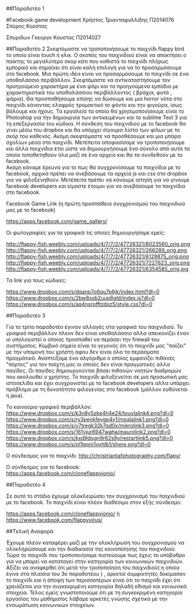 ##Παραδοτέο 1

#Facebook game development
Χρήστος Τριανταφυλλίδης
Π2014076
Σπύρος Κούστας

Σπυριδων Γκεοργκ Κουστας
Π2014027

##Παραδοτέο 2
Σκεφτόμαστε να τροποποιήσουμε το παιχνίδι flappy bird  το οποίο είναι touch ή κλικ. Ο σκοπός του παιχνιδιού είναι να αποκτήσει ο παίκτης το μεγαλύτερο σκορ κάτι που καθιστά το παιχνίδι πλήρως εμπορικό και σημαίνει ότι είναι καλή επιλογή για να τo προσαρμόσουμε στο facebook.
Mια πρώτη ιδέα είναι να προσαρμόσουμε το παιχνίδι σε ένα υποθαλάσσιο περιβάλλον. Σκεφτόμαστε  να αντικαταστήσουμε τον προηγούμενο χαρακτήρα με ένα ψάρι και τα προηγούμενα εμπόδια με χαρακτηριστικά του υποθαλάσσιου περιβάλλοντος ( βράχια, φυτά , ψάρια). 
Θα προσπαθήσουμε επίσης να δώσουμε και μια horror νότα στο παιχνίδι κάνοντας ελαφρός τρομακτικό το φόντο και την φιγούρα, ίσως βάλουμε και ήχους.
Τα εργαλεία τα οποία θα χρησιμοποιήσουμε είναι το Photoshop για την δημιουργία των αντικειμένων και το sublime Text 3 για τη επεξεργασία του κώδικα. 
Η σύνδεση του παιχνιδιού  με το facebook θα γίνει μέσω του dropbox και θα υπάρχει σίγουρα λίστα των φίλων με το σκόρ του καθενός. Ακόμη σκεφτόμαστε να προσθέσουμε και μια μπάρα  σχολίων μέσα στο παιχνίδι. 
Μετέπειτα αποφασίσαμε να τροποποιήσουμε και άλλα παιχνίδια έτσι ώστε να δημιουργήσουμε ένα σύνολο από αυτά τα οποία τοποθετηθούν όλα μαζί σε ένα αρχείο και θα τα συνδεθούν με το facebook.   
Ακόμη κάναμε έρευνα για το πως θα συγχρονίσουμε τα παιχνίδια με το facebook, αρχικά πρέπει να ανεβάσουμε τα αρχεία js και css στο dropbox για να φιλοξενηθούν. 
Μετέπειτα πρέπει να κάνουμε αίτηση για να γίνουμε facebook developers και είμαστε έτοιμοι για να ανεβάσουμε τα παιχνίδια στο facebook.

Facebook Game Link (η πρώτη προσπάθεια συγχρονισμού του παιχνιδιού μας με το facebook)

https://apps.facebook.com/game_gallery/

Οι φωτογραφίες για τα γραφικά τις οποίες δημιουργήσαμε εμείς:

http://flappy-fish.weebly.com/uploads/4/7/7/2/47726321/8023560_orig.png
http://flappy-fish.weebly.com/uploads/4/7/7/2/47726321/266289_orig.png
http://flappy-fish.weebly.com/uploads/4/7/7/2/47726321/6129875_orig.png
http://flappy-fish.weebly.com/uploads/4/7/7/2/47726321/7227623_orig.png
http://flappy-fish.weebly.com/uploads/4/7/7/2/47726321/6354585_orig.jpg

Τα link για τους κώδικες:

https://www.dropbox.com/s/dqanp7o6qu7p6jk/index.html?dl=0
https://www.dropbox.com/s/2bw8sxb2uup6gld/index.js?dl=0
https://www.dropbox.com/s/aq4nsrpfftzdsz5/style.css?dl=0


##Παραδοτέο 3

Για το τρίτο παραδοτέο έγιναν αλλαγές στα γραφικά του παιχνιδιού. Το γραφικό περιβάλλον πλεον δεν είναι υποθαλάσσιο αλλα απεικονίζει
έναν ιο υπολογιστεί ο οποίος προσπαθεί να περάσει την firewall του συστήματος. Κομβικό σημείο είναι το γεγονός ότι το παιχνίδι μας
"παίζει" με την υπομονή του χρήστη αφου δεν είναι όλα τα περάσματα πραγμάτικά. Αναπτύξαμε ένα αλγόριθμο ο οποίος εμφανίζει πιθανές "πόρτες" για τον παίχτη μας οι οποίες δεν είναι πραγματικές αλλα παγίδες. Οι παγίδες δημιουργούνται βάσει πιθανών νοητών διαδρομών που ακολουθεί ο χρήστης. Το παιχνίδι φιλοξενείται σε μια προσωπική μας ιστοσελίδα και έχει συγχρονιστεί με το facebook developers αλλα υπάρχει πρόβλημα με τη δυνατότητα φιλογενίας στο facebook (μάλλον ευθύνεται η java).

Το καινούριο γραφικό περιβάλλον:
https://www.dropbox.com/s/k3n8y5zke4h4e24/touvlalink4.png?dl=0
https://www.dropbox.com/s/ry3peykfeygp4v1/mpalalink1.png?dl=0
https://www.dropbox.com/s/v7tregk32k7gd0x/mikrolink3.png?dl=0
https://www.dropbox.com/s/161vjur6947waha/maurolink2.png?dl=0
https://www.dropbox.com/s/kxd9dogn9r62s9y/restartlink5.png?dl=0
https://www.dropbox.com/s/ol1lepni1ovhlb1/shere.png?dl=0

Ο σύνδεσμος για το παιχνίδι:
http://christriantafphotography.com/flapy/

Ο σύνδεσμος για το facebook:
https://apps.facebook.com/cloneflappyionio/

##Παραδοτέο 4

Σε αυτό το στάδιο έχουμε ολοκλειρώσει τον συγχρονισμό του παιχνιδιού με το facebook.
Το παιχνίδι είναι πλέον διαθέσιμο στον εξής σύνδεσμο:

https://apps.facebook.com/cloneflappyionio/
ή
https://www.facebook.com/flappyvirus/

##Tελική Αναφορά

Έχουμε πλέον καταφέρει μαζί με την ολοκλήρωση του συγχρονισμού να ολοκληρώσουμε και την διαδικασία της κοινοποίησης του παιχνιδιού. Τώρα το παιχνίδι που τροποποιήσαμε πιστεύουμε πως έχεις το υπόβαθρο για να μπορεί να καταταγεί στην κατηγορία των κοινωνικών παιχνιδιών. Αξίζει να αναφερθεί ότι μετά την τροποποίηση του παιχνιδιού( η οποία έγινε στα πλαίσια του 3ο παραδοτέου ) , αρκετοί συμφοιτητές δοκίμασαν το παιχνίδι και η άποψη των περισσοτέρων είναι ότι το παιχνίδι έχει ότι χρειάζεται για την συγκεκριμένη κατηγορία δηλαδή εθισμό και κοινωνικά στοιχεία. Τέλος εμείς γνωστοποιούμε ότι με τη συγκεκριμένη κατηγορία εργασίας του μαθήματος λάβαμε αρκετές γνώσης σχετικά με την ενσωμάτωση κοινωνικών στοιχείων.
